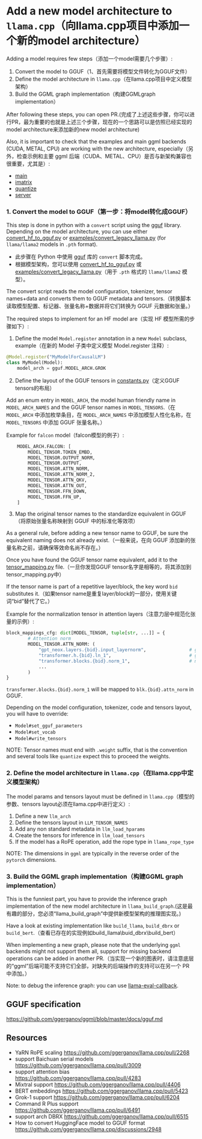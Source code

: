 # Add a new model architecture to `llama.cpp`（向llama.cpp项目中添加一个新的model architecture）

Adding a model requires few steps（添加一个model需要几个步骤）:

1. Convert the model to GGUF（1、首先需要将模型文件转化为GGUF文件）
2. Define the model architecture in `llama.cpp`（在llama.cpp项目中定义模型架构）
3. Build the GGML graph implementation（构建GGMLgraph implementation）

After following these steps, you can open PR.(完成了上述这些步骤，你可以进行PR，最为重要的也就是上述三个步骤，现在的一个思路可以是仿照已经实现的model architecture来添加新的new model architecture)

Also, it is important to check that the examples and main ggml backends (CUDA, METAL, CPU) are working with the new architecture, especially（另外，检查示例和主要 ggml 后端（CUDA、METAL、CPU）是否与新架构兼容也很重要，尤其是）:
- [main](/examples/main/)
- [imatrix](/examples/imatrix/)
- [quantize](/examples/quantize/)
- [server](/examples/server/)

### 1. Convert the model to GGUF（第一步：将model转化成GGUF）

This step is done in python with a `convert` script using the [gguf](https://pypi.org/project/gguf/) library.
Depending on the model architecture, you can use either [convert_hf_to_gguf.py](/convert_hf_to_gguf.py) or [examples/convert_legacy_llama.py](/examples/convert_legacy_llama.py) (for `llama/llama2` models in `.pth` format).

 - 此步骤在 Python 中使用 [gguf](https://pypi.org/project/gguf/) 库的 `convert` 脚本完成。
 - 根据模型架构，您可以使用 [convert_hf_to_gguf.py](/convert_hf_to_gguf.py) 或 [examples/convert_legacy_llama.py](/examples/convert_legacy_llama.py)（用于 `.pth` 格式的 `llama/llama2` 模​​型）。

The convert script reads the model configuration, tokenizer, tensor names+data and converts them to GGUF metadata and tensors.（转换脚本读取模型配置、标记器、张量名称+数据并将它们转换为 GGUF 元数据和张量。）

The required steps to implement for an HF model are（实现 HF 模型所需的步骤如下）:

1. Define the model `Model.register` annotation in a new `Model` subclass, example（在新的 Model 子类中定义模型 Model.register 注释）:

```python
@Model.register("MyModelForCausalLM")
class MyModel(Model):
    model_arch = gguf.MODEL_ARCH.GROK
```

2. Define the layout of the GGUF tensors in [constants.py](/gguf-py/gguf/constants.py)（定义GGUF tensors的布局）

Add an enum entry in `MODEL_ARCH`, the model human friendly name in `MODEL_ARCH_NAMES` and the GGUF tensor names in `MODEL_TENSORS`.（在 `MODEL_ARCH` 中添加枚举条目，在 `MODEL_ARCH_NAMES` 中添加模型人性化名称，在 `MODEL_TENSORS` 中添加 GGUF 张量名称。）

Example for `falcon` model（falcon模型的例子）:
```python
    MODEL_ARCH.FALCON: [
        MODEL_TENSOR.TOKEN_EMBD,
        MODEL_TENSOR.OUTPUT_NORM,
        MODEL_TENSOR.OUTPUT,
        MODEL_TENSOR.ATTN_NORM,
        MODEL_TENSOR.ATTN_NORM_2,
        MODEL_TENSOR.ATTN_QKV,
        MODEL_TENSOR.ATTN_OUT,
        MODEL_TENSOR.FFN_DOWN,
        MODEL_TENSOR.FFN_UP,
    ]
```

3. Map the original tensor names to the standardize equivalent in GGUF（将原始张量名称映射到 GGUF 中的标准化等效项）

As a general rule, before adding a new tensor name to GGUF, be sure the equivalent naming does not already exist.（一般来说，在向 GGUF 添加新的张量名称之前，请确保等效命名尚不存在。）

Once you have found the GGUF tensor name equivalent, add it to the [tensor_mapping.py](/gguf-py/gguf/tensor_mapping.py) file.（一旦你发现GGUF tensor名字是相等的，将其添加到tensor_mapping.py中）

If the tensor name is part of a repetitive layer/block, the key word `bid` substitutes it.（如果tensor name是重复layer/block的一部分，使用关键词“bid”替代了它。）

Example for the normalization tensor in attention layers（注意力层中规范化张量的示例）:

```python
block_mappings_cfg: dict[MODEL_TENSOR, tuple[str, ...]] = {
        # Attention norm
        MODEL_TENSOR.ATTN_NORM: (
            "gpt_neox.layers.{bid}.input_layernorm",                # gptneox
            "transformer.h.{bid}.ln_1",                             # gpt2 gpt-j refact qwen
            "transformer.blocks.{bid}.norm_1",                      # mpt
            ...
        )
}
```

`transformer.blocks.{bid}.norm_1` will be mapped to `blk.{bid}.attn_norm` in GGUF.

Depending on the model configuration, tokenizer, code and tensors layout, you will have to override:
- `Model#set_gguf_parameters`
- `Model#set_vocab`
- `Model#write_tensors`

NOTE: Tensor names must end with `.weight` suffix, that is the convention and several tools like `quantize` expect this to proceed the weights.

### 2. Define the model architecture in `llama.cpp`（在llama.cpp中定义模型架构）

The model params and tensors layout must be defined in `llama.cpp`（模型的参数、tensors layout必须在llama.cpp中进行定义）:
1. Define a new `llm_arch`
2. Define the tensors layout in `LLM_TENSOR_NAMES`
3. Add any non standard metadata in `llm_load_hparams`
4. Create the tensors for inference in `llm_load_tensors`
5. If the model has a RoPE operation, add the rope type in `llama_rope_type`

NOTE: The dimensions in `ggml` are typically in the reverse order of the `pytorch` dimensions.

### 3. Build the GGML graph implementation（构建GGML graph implementation）

This is the funniest part, you have to provide the inference graph implementation of the new model architecture in `llama_build_graph`.(这是最有趣的部分，您必须“llama_build_graph”中提供新模型架构的推理图实现。)

Have a look at existing implementation like `build_llama`, `build_dbrx` or `build_bert`.（查看已存在的实现例如build_llama\buid_dbrx\build_bert）

When implementing a new graph, please note that the underlying `ggml` backends might not support them all, support for missing backend operations can be added in another PR.（当实现一个新的图表时，请注意底层的“ggml”后端可能不支持它们全部，对缺失的后端操作的支持可以在另一个 PR 中添加。）

Note: to debug the inference graph: you can use [llama-eval-callback](/examples/eval-callback/).

## GGUF specification

https://github.com/ggerganov/ggml/blob/master/docs/gguf.md

## Resources

- YaRN RoPE scaling https://github.com/ggerganov/llama.cpp/pull/2268
- support Baichuan serial models https://github.com/ggerganov/llama.cpp/pull/3009
- support attention bias https://github.com/ggerganov/llama.cpp/pull/4283
- Mixtral support https://github.com/ggerganov/llama.cpp/pull/4406
- BERT embeddings https://github.com/ggerganov/llama.cpp/pull/5423
- Grok-1 support https://github.com/ggerganov/llama.cpp/pull/6204
- Command R Plus support https://github.com/ggerganov/llama.cpp/pull/6491
- support arch DBRX https://github.com/ggerganov/llama.cpp/pull/6515
- How to convert HuggingFace model to GGUF format https://github.com/ggerganov/llama.cpp/discussions/2948
